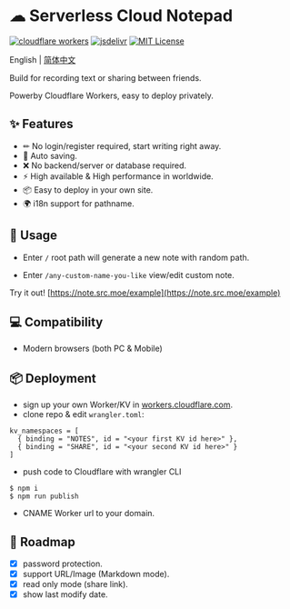 # ☁ Serverless Cloud Notepad

[![cloudflare workers](https://badgen.net/badge/a/Cloudflare%20Workers/orange?icon=https%3A%2F%2Fworkers.cloudflare.com%2Fresources%2Flogo%2Flogo.svg&label=)](https://workers.cloudflare.com/)
[![jsdelivr](https://img.shields.io/badge/jsdelivr-cdn-brightgreen)](https://www.jsdelivr.com/)
[![MIT License](https://img.shields.io/badge/license-MIT-blue.svg)](https://github.com/dotzero/pad/blob/master/LICENSE)

English | [简体中文](./README-zh_CN.md)

Build for recording text or sharing between friends.

Powerby Cloudflare Workers, easy to deploy privately.

## ✨ Features

- ✏ No login/register required, start writing right away.
- 💾 Auto saving.
- ❌ No backend/server or database required.
- ⚡ High available & High performance in worldwide.
- 📦 Easy to deploy in your own site.
- 🌍 i18n support for pathname.

## 🔨 Usage

- Enter `/` root path will generate a new note with random path.

- Enter `/any-custom-name-you-like` view/edit custom note.

Try it out! [https://note.src.moe/example](https://note.src.moe/example)

## 💻 Compatibility

- Modern browsers (both PC & Mobile)

## 📦 Deployment

- sign up your own Worker/KV in [workers.cloudflare.com](https://workers.cloudflare.com/).
- clone repo & edit `wrangler.toml`:
```
kv_namespaces = [
  { binding = "NOTES", id = "<your first KV id here>" },
  { binding = "SHARE", id = "<your second KV id here>" }
]
```
- push code to Cloudflare with wrangler CLI
```
$ npm i
$ npm run publish
```
- CNAME Worker url to your domain.

## 👀 Roadmap

- [x] password protection.
- [x] support URL/Image (Markdown mode).
- [x] read only mode (share link).
- [x] show last modify date.
